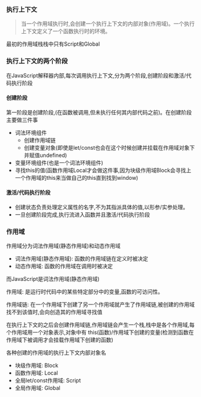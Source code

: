 ### 执行上下文
> 当一个作用域执行时,会创建一个执行上下文的内部对象(作用域)。一个执行上下文定义了一个函数执行时的环境。


最初的作用域栈栈中只有Script和Global
### 执行上下文的两个阶段
在JavaScript解释器内部,每次调用执行上下文,分为两个阶段,创建阶段和激活/代码执行阶段

#### 创建阶段
第一阶段是创建阶段,(在函数被调用,但未执行任何其内部代码之前)。在创建阶段主要做三件事

- 词法环境组件
   - 创建作用域链
   - 创建变量对象(即使是let/const也会在这个时候创建并挂载在作用域对象下并赋值undefined)
- 变量环境组件(也是一个词法环境组件)
- 寻找this的值(函数作用域Local才会做这件事,因为块级作用域Block会寻找上一个作用域的this来当做自己的this直到找到window)

#### 激活/代码执行阶段

- 创建状态负责处理定义属性的名字,不为其指派具体的值,以形参/实参处理。
- 一旦创建阶段完成,执行流进入函数并且激活/代码执行阶段

### 作用域
作用域分为词法作用域(静态作用域)和动态作用域
- 词法作用域(静态作用域): 函数的作用域链在定义时被决定
- 动态作用域: 函数的作用域在调用时被决定

而JavaScript是词法作用域(静态作用域)

作用域: 是运行时代码中的某些特定部分中的变量,函数的可访问性。

作用域链: 在一个作用域下创建了另一个作用域就产生了作用域链,被创建的作用域找不到该值时,会向创造其的作用域寻找值

在执行上下文的之后会创建作用域链,作用域链会产生一个栈,栈中是各个作用域,每个作用域用一个对象表示,对象中有 this(函数)/作用域下创建的变量(检测到函数在作用域下被调用才会挂载作用域下创建的函数)

各种创建的作用域的执行上下文内部对象名

- 块级作用域: Block
- 函数作用域: Local
- 全局let/const作用域: Script
- 全局作用域: Global